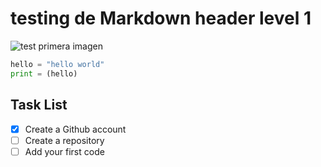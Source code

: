 # testing de Markdown header level 1 

![test primera imagen](https://octodex.github.com/images/yaktocat.png)


``` python
hello = "hello world"
print = (hello)
```

## Task List

- [x] Create a Github account 
- [ ] Create a repository
- [ ] Add your first code 

